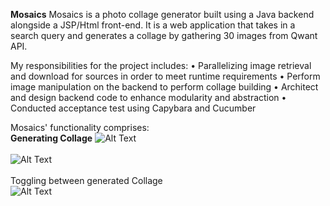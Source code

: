<b>Mosaics</b>
Mosaics is a photo collage generator built using a Java backend alongside a JSP/Html front-end. It is a web application that takes in a search query and generates a collage by gathering 30 images from Qwant API.

My responsibilities for the project includes:
• Parallelizing image retrieval and download for sources in order to meet runtime requirements
• Perform image manipulation on the backend to perform collage building
• Architect and design backend code to enhance modularity and abstraction
• Conducted acceptance test using Capybara and Cucumber

Mosaics' functionality comprises:
<br/>
<b>Generating Collage</b>
![Alt Text](https://static1.squarespace.com/static/5ab6d471297114ed1fd66734/5ab7084c2b6a28e843f1b2be/5ab715f1352f53812176347c/1521948153071/puppies-gif.gif?format=1000w)
<br/><br/>
![Alt Text](https://static1.squarespace.com/static/5ab6d471297114ed1fd66734/5ab7084c2b6a28e843f1b2be/5ab716f4575d1f493611f09c/1521948414507/cats-gif.gif?format=1000w)
<br/><br/>
Toggling between generated Collage
<br/>
![Alt Text](https://static1.squarespace.com/static/5ab6d471297114ed1fd66734/5ab7084c2b6a28e843f1b2be/5ab71736575d1f493611f7dc/1521948485733/swap-gif.gif?format=1000w)

